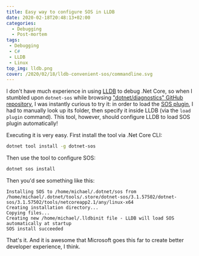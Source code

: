 ```yaml
---
title: Easy way to configure SOS in LLDB
date: 2020-02-18T20:48:13+02:00
categories:
  - Debugging
  - Post-mortem
tags: 
 - Debugging 
 - C#
 - LLDB
 - Linux
top_img: lldb.png
cover: /2020/02/18/lldb-convenient-sos/commandline.svg
---
```

I don't have much experience in using [LLDB](https://lldb.llvm.org/) to debug .Net Core, so when I stumbled upon ``dotnet-sos`` while browsing ["dotnet/diagnostics" GitHub repository](https://github.com/dotnet/diagnostics/tree/master/src/Tools), I was instantly curious to try it: in order to load the [SOS plugin](https://docs.microsoft.com/en-us/dotnet/framework/tools/sos-dll-sos-debugging-extension), I had to manually look up its folder, then specify it inside LLDB (via the ``load plugin`` command).
This tool, however, should configure LLDB to load SOS plugin automatically!

Executing it is very easy. First install the tool via .Net Core CLI:
```bash
dotnet tool install -g dotnet-sos
```

Then use the tool to configure SOS:
```bash
dotnet sos install
```

Then you'd see something like this:
```output
Installing SOS to /home/michael/.dotnet/sos from /home/michael/.dotnet/tools/.store/dotnet-sos/3.1.57502/dotnet-sos/3.1.57502/tools/netcoreapp2.1/any/linux-x64
Creating installation directory...
Copying files...
Creating new /home/michael/.lldbinit file - LLDB will load SOS automatically at startup
SOS install succeeded
```
That's it. And it is awesome that Microsoft goes this far to create better developer experience, I think.
